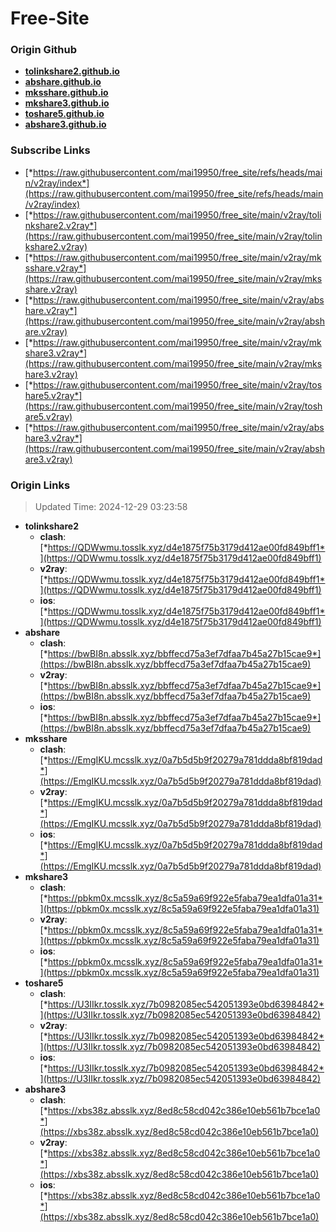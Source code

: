 # Free-Site

### Origin Github

- [**tolinkshare2.github.io**](https://github.com/tolinkshare2/tolinkshare2.github.io)
- [**abshare.github.io**](https://github.com/abshare/abshare.github.io)
- [**mksshare.github.io**](https://github.com/mksshare/mksshare.github.io)
- [**mkshare3.github.io**](https://github.com/mkshare3/mkshare3.github.io)
- [**toshare5.github.io**](https://github.com/toshare5/toshare5.github.io)
- [**abshare3.github.io**](https://github.com/abshare3/abshare3.github.io)

### Subscribe Links

- [*https://raw.githubusercontent.com/mai19950/free_site/refs/heads/main/v2ray/index*](https://raw.githubusercontent.com/mai19950/free_site/refs/heads/main/v2ray/index)
- [*https://raw.githubusercontent.com/mai19950/free_site/main/v2ray/tolinkshare2.v2ray*](https://raw.githubusercontent.com/mai19950/free_site/main/v2ray/tolinkshare2.v2ray)
- [*https://raw.githubusercontent.com/mai19950/free_site/main/v2ray/mksshare.v2ray*](https://raw.githubusercontent.com/mai19950/free_site/main/v2ray/mksshare.v2ray)
- [*https://raw.githubusercontent.com/mai19950/free_site/main/v2ray/abshare.v2ray*](https://raw.githubusercontent.com/mai19950/free_site/main/v2ray/abshare.v2ray)
- [*https://raw.githubusercontent.com/mai19950/free_site/main/v2ray/mkshare3.v2ray*](https://raw.githubusercontent.com/mai19950/free_site/main/v2ray/mkshare3.v2ray)
- [*https://raw.githubusercontent.com/mai19950/free_site/main/v2ray/toshare5.v2ray*](https://raw.githubusercontent.com/mai19950/free_site/main/v2ray/toshare5.v2ray)
- [*https://raw.githubusercontent.com/mai19950/free_site/main/v2ray/abshare3.v2ray*](https://raw.githubusercontent.com/mai19950/free_site/main/v2ray/abshare3.v2ray)

### Origin Links

> Updated Time: 2024-12-29 03:23:58

- **tolinkshare2**
  - **clash**: [*https://QDWwmu.tosslk.xyz/d4e1875f75b3179d412ae00fd849bff1*](https://QDWwmu.tosslk.xyz/d4e1875f75b3179d412ae00fd849bff1)
  - **v2ray**: [*https://QDWwmu.tosslk.xyz/d4e1875f75b3179d412ae00fd849bff1*](https://QDWwmu.tosslk.xyz/d4e1875f75b3179d412ae00fd849bff1)
  - **ios**: [*https://QDWwmu.tosslk.xyz/d4e1875f75b3179d412ae00fd849bff1*](https://QDWwmu.tosslk.xyz/d4e1875f75b3179d412ae00fd849bff1)
- **abshare**
  - **clash**: [*https://bwBI8n.absslk.xyz/bbffecd75a3ef7dfaa7b45a27b15cae9*](https://bwBI8n.absslk.xyz/bbffecd75a3ef7dfaa7b45a27b15cae9)
  - **v2ray**: [*https://bwBI8n.absslk.xyz/bbffecd75a3ef7dfaa7b45a27b15cae9*](https://bwBI8n.absslk.xyz/bbffecd75a3ef7dfaa7b45a27b15cae9)
  - **ios**: [*https://bwBI8n.absslk.xyz/bbffecd75a3ef7dfaa7b45a27b15cae9*](https://bwBI8n.absslk.xyz/bbffecd75a3ef7dfaa7b45a27b15cae9)
- **mksshare**
  - **clash**: [*https://EmgIKU.mcsslk.xyz/0a7b5d5b9f20279a781ddda8bf819dad*](https://EmgIKU.mcsslk.xyz/0a7b5d5b9f20279a781ddda8bf819dad)
  - **v2ray**: [*https://EmgIKU.mcsslk.xyz/0a7b5d5b9f20279a781ddda8bf819dad*](https://EmgIKU.mcsslk.xyz/0a7b5d5b9f20279a781ddda8bf819dad)
  - **ios**: [*https://EmgIKU.mcsslk.xyz/0a7b5d5b9f20279a781ddda8bf819dad*](https://EmgIKU.mcsslk.xyz/0a7b5d5b9f20279a781ddda8bf819dad)
- **mkshare3**
  - **clash**: [*https://pbkm0x.mcsslk.xyz/8c5a59a69f922e5faba79ea1dfa01a31*](https://pbkm0x.mcsslk.xyz/8c5a59a69f922e5faba79ea1dfa01a31)
  - **v2ray**: [*https://pbkm0x.mcsslk.xyz/8c5a59a69f922e5faba79ea1dfa01a31*](https://pbkm0x.mcsslk.xyz/8c5a59a69f922e5faba79ea1dfa01a31)
  - **ios**: [*https://pbkm0x.mcsslk.xyz/8c5a59a69f922e5faba79ea1dfa01a31*](https://pbkm0x.mcsslk.xyz/8c5a59a69f922e5faba79ea1dfa01a31)
- **toshare5**
  - **clash**: [*https://U3IIkr.tosslk.xyz/7b0982085ec542051393e0bd63984842*](https://U3IIkr.tosslk.xyz/7b0982085ec542051393e0bd63984842)
  - **v2ray**: [*https://U3IIkr.tosslk.xyz/7b0982085ec542051393e0bd63984842*](https://U3IIkr.tosslk.xyz/7b0982085ec542051393e0bd63984842)
  - **ios**: [*https://U3IIkr.tosslk.xyz/7b0982085ec542051393e0bd63984842*](https://U3IIkr.tosslk.xyz/7b0982085ec542051393e0bd63984842)
- **abshare3**
  - **clash**: [*https://xbs38z.absslk.xyz/8ed8c58cd042c386e10eb561b7bce1a0*](https://xbs38z.absslk.xyz/8ed8c58cd042c386e10eb561b7bce1a0)
  - **v2ray**: [*https://xbs38z.absslk.xyz/8ed8c58cd042c386e10eb561b7bce1a0*](https://xbs38z.absslk.xyz/8ed8c58cd042c386e10eb561b7bce1a0)
  - **ios**: [*https://xbs38z.absslk.xyz/8ed8c58cd042c386e10eb561b7bce1a0*](https://xbs38z.absslk.xyz/8ed8c58cd042c386e10eb561b7bce1a0)
